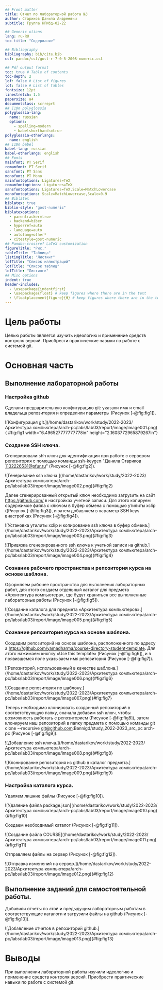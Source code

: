 ```yaml
---
## Front matter
title: Отчет по лабораторной работа №3
author: Стариков Данила Андреевич
subtitle: Группа НПИбд-02-22

## Generic otions
lang: ru-RU
toc-title: "Содержание"

## Bibliography
bibliography: bib/cite.bib
csl: pandoc/csl/gost-r-7-0-5-2008-numeric.csl

## Pdf output format
toc: true # Table of contents
toc-depth: 2
lof: false # List of figures
lot: false # List of tables
fontsize: 12pt
linestretch: 1.5
papersize: a4
documentclass: scrreprt
## I18n polyglossia
polyglossia-lang:
  name: russian
  options:
	- spelling=modern
	- babelshorthands=true
polyglossia-otherlangs:
  name: english
## I18n babel
babel-lang: russian
babel-otherlangs: english
## Fonts
mainfont: PT Serif
romanfont: PT Serif
sansfont: PT Sans
monofont: PT Mono
mainfontoptions: Ligatures=TeX
romanfontoptions: Ligatures=TeX
sansfontoptions: Ligatures=TeX,Scale=MatchLowercase
monofontoptions: Scale=MatchLowercase,Scale=0.9
## Biblatex
biblatex: true
biblio-style: "gost-numeric"
biblatexoptions:
  - parentracker=true
  - backend=biber
  - hyperref=auto
  - language=auto
  - autolang=other*
  - citestyle=gost-numeric
## Pandoc-crossref LaTeX customization
figureTitle: "Рис."
tableTitle: "Таблица"
listingTitle: "Листинг"
lofTitle: "Список иллюстраций"
lotTitle: "Список таблиц"
lolTitle: "Листинги"
## Misc options
indent: true
header-includes:
  - \usepackage{indentfirst}
  - \usepackage{float} # keep figures where there are in the text
  - \floatplacement{figure}{H} # keep figures where there are in the text
---
```


# Цель работы

Целью работы является изучить идеологию и применение средств контроля версий. Приобрести практические навыки по работе с системой git.


# Основная часть

## Выполнение лабораторной работы

### Настройка github

Сделали предварительную конфигурацию git: указали имя и email владельца
репозитория и определили параметры (Рисунок [-@fig:fig1]).

![Конфигурация git.](/home/dastarikov/work/study/2022-2023/Архитектура компьютера/arch-pc/labs/lab03/report/image/image001.png){ #fig:fig1 width="6.496527777777778in" height="2.1603772965879267in"}

### Создание SSH ключа.

Сгенерировали shh ключ для идентификации при работе с сервером
репозитория с помощью команды ssh-keygen "Данила Стариков
1132226531@pfur.ru" (Рисунок [-@fig:fig2]).


![Генеривание ssh ключа.](/home/dastarikov/work/study/2022-2023/Архитектура компьютера/arch-pc/labs/lab03/report/image/image002.png){#fig:fig2}

Далее сгенерированный открытый ключ необходимо загрузить на сайт <https://github.com/> в настройках учетной записи. Для этого копируем содержимое файла с ключом в буфер обмена с помощью утилиты xclip ((Рисунок [-@fig:fig3]), и затем добавляем в параметр SSH keys внастройках (Рисунок [-@fig:fig4]).

![Установка утилиты xclip и копирование ssh ключа в буфер обмена.](/home/dastarikov/work/study/2022-2023/Архитектура компьютера/arch-pc/labs/lab03/report/image/image003.png){#fig:fig3}

![Привязка сгенерированного ssh ключа к учетной записи на github.](/home/dastarikov/work/study/2022-2023/Архитектура компьютера/arch-pc/labs/lab03/report/image/image004.png){#fig:fig4}

### Сознание рабочего пространства и репозитория курса на основе шаблона.

Оформляем рабочее пространство для выполнения лабораторных работ, для этого создаем отдельный каталог для предмета «Архитектура компьютера», где будут храниться все выполненные лабораторные работы (Рисунок [-@fig:fig5]).

![Создание каталога для предмета «Архитектура компьютеров».](/home/dastarikov/work/study/2022-2023/Архитектура компьютера/arch-pc/labs/lab03/report/image/image005.png){#fig:fig5}

### Сознание репозитория курса на основе шаблона.

Создадим репозиторий на основе шаблона, расположенного по адресу а <https://github.com/yamadharma/course-directory-student-template>. Для этого нажимаем кнопку «Use this template» (Рисунок [-@fig:fig6]), и в появившемся поле указываем имя репозитория (Рисунок [-@fig:fig7]).

![Репозиторий, использованный в качестве шаблона.](/home/dastarikov/work/study/2022-2023/Архитектура компьютера/arch-pc/labs/lab03/report/image/image006.png){#fig:fig6}

![Создание репозитория по шаблону.](/home/dastarikov/work/study/2022-2023/Архитектура компьютера/arch-pc/labs/lab03/report/image/image007.png){#fig:fig7}

Теперь необходимо клонировать созданный репозиторий в соответствующую папку, сначала добавим ssh ключ, чтобы возможность работать с репозиторием (Рисунок [-@fig:fig8]), затем клонируем наш репозиторий в папку предмета с помощью команды git clone --recursive git@github.com:Bannigd/study_2022-2023_arc_pc arch-pc (Рисунок [-@fig:fig9]).

![Добавление ssh ключа.](/home/dastarikov/work/study/2022-2023/Архитектура компьютера/arch-pc/labs/lab03/report/image/image008.png){#fig:fig8}

![Клонирование репозитория из github в каталог предмета.](/home/dastarikov/work/study/2022-2023/Архитектура компьютера/arch-pc/labs/lab03/report/image/image009.png){#fig:fig9}

### Настройка каталога курса.

Удаляем лишние файлы (Рисунок [-@fig:fig10]).

![Удаление файла package.json](/home/dastarikov/work/study/2022-2023/Архитектура компьютера/arch-pc/labs/lab03/report/image/image010.png){#fig:fig10}

Создаем необходимый каталог (Рисунок [-@fig:fig11]).

![Создание файла COURSE](/home/dastarikov/work/study/2022-2023/Архитектура компьютера/arch-pc/labs/lab03/report/image/image011.png){#fig:fig11}

Отправляем файлы на сервер (Рисунок [-@fig:fig12]).

![Отправка изменений на сервер.](/home/dastarikov/work/study/2022-2023/Архитектура компьютера/arch-pc/labs/lab03/report/image/image012.png){#fig:fig12}

## Выполнение заданий для самостоятельной работы.

Добавили отчеты по этой и предыдущим лабораторным работам в
соответствующие каталоги и загрузили файлы на github (Рисунок [-@fig:fig13]).

![Добавление отчетов в репозиторий github.](/home/dastarikov/work/study/2022-2023/Архитектура компьютера/arch-pc/labs/lab03/report/image/image013.png){#fig:fig13}

# Выводы

При выполнении лабораторной работы изучили идеологию и применение
средств контроля версий. Приобрести практические навыки по работе с
системой git.
